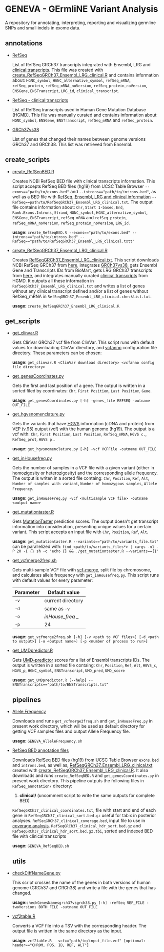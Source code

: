 
# GENEVA - GErmliNE Variant Analysis
A repository for annotating, interpreting, reporting and visualizing germline SNPs and small indels in exome data.

## annotations
* [RefSeq](https://github.com/jpmtavares/GENEVA/blob/master/annotations/RefSeqGRCh37_Ensembl_LRG_clinical.txt)

  List of RefSeq GRCh37 transcripts integrated with Ensembl, LRG and [clinical transcripts](https://github.com/jpmtavares/GENEVA/blob/master/annotations/RefSeq_clinical_transcripts.txt). This file was created with [create_RefSeqGRCh37_Ensembl_LRG_clinical.R](https://github.com/jpmtavares/GENEVA/blob/master/create_scripts/create_RefSeqGRCh37_Ensembl_LRG_clinical.R) and contains information about: `HGNC_symbol`,  `HGNC_alternative_symbol`, `refSeq_mRNA`, `refSeq_protein`, `refSeq_mRNA_noVersion`, `refSeq_protein_noVersion`, `ENSGene`, `ENSTranscript`, `LRG_id`, `clinical_transcript`.
  
* [RefSeq - clinical transcripts](https://github.com/jpmtavares/GENEVA/blob/master/annotations/RefSeq_clinical_transcripts.txt)

  List of RefSeq transcripts used in Human Gene Mutation Database (HGMD). This file was manually curated and contains information about: `HGNC_symbol`,  `ENSGene`, `ENSTranscript`, `refSeq_mRNA` and `refSeq_protein`.
  
* [GRCh37vs38](https://github.com/jpmtavares/GENEVA/blob/master/annotations/grch37vs38.txt)
  
  List of genes that changed their names between genome versions GRCh37 and GRCh38. This list was retrieved from Ensembl. 
  
## create_scripts
* [create_RefSeqBED.R](https://github.com/jpmtavares/GENEVA/blob/master/create_scripts/create_RefSeqBED.R)

  Creates NCBI RefSeq BED file with clinical transcripts information. This script accepts RefSeq BED files (hg19) from UCSC Table Browser `--exons=="path/to/exons.bed"` and `--introns=="path/to/introns.bed"`, as well as a BED file with [RefSeq, Ensembl, LRG and clinical information](https://github.com/jpmtavares/GENEVA/blob/master/annotations/RefSeqGRCh37_Ensembl_LRG_clinical.txt) `--RefSeq==path/to/RefSeqGRCh37_Ensembl_LRG_clinical.txt`. The output file contains information about: `Chr`, `Start 1-based`, `End`, `Rank.Exons.Introns`, `Strand`, `HGNC_symbol`, `HGNC_alternative_symbol`,  `ENSGene`, `ENSTranscript`, `refSeq_mRNA` and `refSeq_protein`, `refSeq_mRNA_noVersion`, `refSeq_protein_noVersion`, `LRG_id`.
  
  **usage**: `create_RefSeqBED.R --exons=="path/to/exons.bed" --introns=="path/to/introns.bed" --RefSeq=="path/to/RefSeqGRCh37_Ensembl_LRG_clinical.txtt"`
 
 * [create_RefSeqGRCh37_Ensembl_LRG_clinical.R](https://github.com/jpmtavares/GENEVA/blob/master/create_scripts/create_RefSeqGRCh37_Ensembl_LRG_clinical.R)
 
   Creates [RefSeqGRCh37_Ensembl_LRG_clinical.txt](https://github.com/jpmtavares/GENEVA/blob/master/annotations/RefSeqGRCh37_Ensembl_LRG_clinical.txt). This script downloads NCBI RefSeq GRCh37 from [here](https://www.ncbi.nlm.nih.gov/projects/genome/guide/human/index.shtml), integrates [GRCh37vs38](https://github.com/jpmtavares/GENEVA/blob/master/annotations/grch37vs38.txt), gets Ensembl Gene and Transcripts IDs from BioMart, gets LRG GRCh37 transcripts from [here](https://www.lrg-sequence.org/data/), and integrates manually curated [clinical transcripts](https://github.com/jpmtavares/GENEVA/blob/master/annotations/RefSeq_clinical_transcripts.txt) from HGMD. It outputs all these information in `RefSeqGRCh37_Ensembl_LRG_clinical.txt` and writes a list of genes without any clinical transcript defined and/or a list of genes without RefSeq_mRNA in `RefSeqGRCh37_Ensembl_LRG_clinical.checklist.txt`. 
   
    **usage**: `create_RefSeqGRCh37_Ensembl_LRG_clinical.R`
 
## get_scripts
* [get_clinvar.R](https://github.com/jpmtavares/GENEVA/blob/master/get_scripts/get_clinvar.R)

  Gets ClinVar GRCh37 vcf file from ClinVar. This script runs with default values for downloading ClinVar directory, and [vcfanno](https://github.com/brentp/vcfanno) configuration file directory. These parameters can be chosen:
  
  **usage**: `get_clinvar.R <ClinVar download directory> <vcfanno config file directory>`
  
 * [get_genesCoordinates.py](https://github.com/jpmtavares/GENEVA/blob/master/get_scripts/get_genesCoordinates.py) 

    Gets the first and last position of a gene. The output is written in a sorted filed by coordinates: `Chr`, `First Position`, `Last Position`, `Gene`. 
    
    **usage**: `get_genesCoordinates.py [-h] -genes_file REFSEQ -outname OUT_FILE`

* [get_hgvsnomenclature.py](https://github.com/jpmtavares/GENEVA/blob/master/get_scripts/get_hgvsnomenclature.py)  

    Gets the variants that have [HGVS](http://www.hgvs.org/) information (cDNA and protein) from VEP (v.95) output (vcf) with the human genome (hg19). The output is a vcf with: `Chr`, `First Position`, `Last Position`, `RefSeq_mRNA`, `HGVS c.`, `RefSeq_prot`, `HGVS p.`. 
    
    **usage**: `get_hgvsnomenclature.py [-h] -vcf VCFFile -outname OUT_FILE`

* [get_inHousefreq.py](https://github.com/jpmtavares/GENEVA/blob/master/get_scripts/get_inHouseFreq.py)

  Gets the number of samples in a VCF file with a given variant (either in homozigosity or heterozigosity) and the corresponding allele frequency. The output is writen in a sorted file containg: `Chr`, `Position`, `Ref`, `Alt`, `Number of samples with variant`, `Number of homozygous samples`, `Allele Frequency`.
  
  **usage**: `get_inHouseFreq.py -vcf <multisample VCF file> -outname <output name>`
  
* [get_mutationtaster.R](https://github.com/jpmtavares/GENEVA/blob/master/get_scripts/get_mutationtaster.R)

  Gets [MutationTaster](http://www.mutationtaster.org/) prediction scores. The output doesn't get transcript information into consideration, presenting unique values for a certain variant. This script accepts an input file with `Chr`, `Position`, `Ref`, `Alt`.
  
  **usage**: `get_mutationtaster.R --variants=="path/to/variants_file.txt"`
              can be parallelized with: `find <path/to/variants_files*> | xargs -n1 -P 20 -I {} sh -c 'echo {} && ./get_mutationtaster.R --variants=={}'`

* [get_vcfmerge2freq.sh](https://github.com/jpmtavares/GENEVA/blob/master/get_scripts/get_vcfmerge2freq.sh)

  Gets multi-sample VCF file with [vcf-merge](http://vcftools.sourceforge.net/perl_module.html#vcf-merge), split file by chromosome, and calculates allele frequency with `get_inHousefreq.py`. This script runs with default values for every parameter:
  
    Parameter | Default value
    --- | ---
    `-v` | current directory
    `-d` | same as `-v`
    `-o` | _inHouse_freq_ _
    `-p` | 24

  
  **usage**: `get_vcfmerge2freq.sh [-h] [-v <path to VCF files>] [-d <path to output>] [-o <output name>] [-p <number of process to run>]`
  
* [get_UMDpredictor.R](https://github.com/jpmtavares/GENEVA/blob/master/get_scripts/get_UMDpredictor.R)

  Gets [UMD-predictor](http://umd-predictor.eu/) scores for a list of Ensembl transcripts IDs. The output is written in a sorted file containg: `Chr`, `Position`, `Ref`, `Alt`, `HGVS_c`, `HGVS_p`, `HGNC_symbol`, `ENSTranscript`, `UMD_pred`, `UMD_score`

  **usage**: `get_UMDpredictor.R [--help] --ENSTranscripts=="path/to/ENSTranscripts.txt"`
  
  ## pipelines
* [Allele Frequency](https://github.com/jpmtavares/GENEVA/blob/master/pipelines/GENEVA_AlleleFrequency.sh)

  Downloads and runs `get_vcfmerge2freq.sh` and `get_inHouseFreq.py` in present work directory, which will be used as default directory for getting VCF samples files and output Allele Frequency file.
  
  **usage**: `GENEVA_AlleleFrequency.sh`
  
* [RefSeq BED annotation files](https://github.com/jpmtavares/GENEVA/blob/master/pipelines/GENEVA_RefSeqBED.sh)

  Downloads RefSeq BED files (hg19) from UCSC Table Browser `exons.bed` and `introns.bed`, as well as, [RefSeqGRCh37_Ensembl_LRG_clinical.txt](https://github.com/jpmtavares/GENEVA/blob/master/annotations/RefSeqGRCh37_Ensembl_LRG_clinical.txt) created with [create_RefSeqGRCh37_Ensembl_LRG_clinical.R](https://github.com/jpmtavares/GENEVA/blob/master/create_scripts/create_RefSeqGRCh37_Ensembl_LRG_clinical.R). It also downloads and runs `create_RefSeqBED.R` and `get_genesCoordinates.py` in present work directory. This pipeline outputs the following files in `RefSeq_annotation/` directory:

  1) **clinical/** (uncomment script to write the same outputs for complete BED)
  
  `RefSeqGRCh37_clinical_coordinates.txt`, file with start and end of each gene in `RefSeqGRCh37_clinical_sort.bed.gz` useful for tabix in posterior analyses.
  `RefSeqGRCh37_clinical_coverage.bed`, input file to use in [coverage analysis](https://github.com/jpmtavares/GENEVA/blob/master/create_scripts/createCoverageDoc.py).
  `RefSeqGRCh37_clinical_hdr_sort.bed.gz` and `RefSeqGRCh37_clinical_hdr_sort.bed.gz.tbi`, sorted and indexed BED file with clinical transcripts
  
  **usage**: `GENEVA_RefSeqBED.sh`
  
  ## utils
* [checkDiffNameGene.py](https://github.com/jpmtavares/GENEVA/blob/master/utils/checkDiffNameGene.py) 

  This script crosses the name of the genes in both versions of human genome (GRCh37 and GRCh38) and write a file with the genes that has changed.
  
  **usage**:`checkGenesNamesgrch37vsgrch38.py [-h] -refSeq REF_FILE -twoVersions BOTH_FILE -outname OUT_FILE`

* [vcf2table.R](https://github.com/jpmtavares/GENEVA/blob/master/utils/vcf2table.R)

  Converts a VCF file into a TSV with the corresponding header. The output file is written in the same directory as the input.
  
  **usage**: `vcf2table.R --vcf=="path/to/input_file.vcf" [optional: --header=="CHROM, POS, ID, REF, ALT"]`
